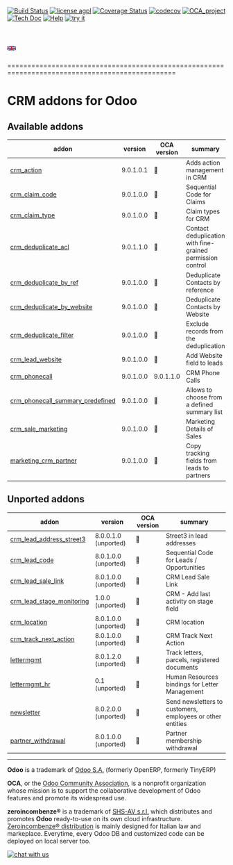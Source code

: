 [![Build Status](https://travis-ci.org/zeroincombenze/crm.svg?branch=9.0)](https://travis-ci.org/zeroincombenze/crm)
[![license agpl](https://img.shields.io/badge/licence-AGPL--3-blue.svg)](http://www.gnu.org/licenses/agpl-3.0.html)
[![Coverage Status](https://coveralls.io/repos/github/zeroincombenze/crm/badge.svg?branch=9.0)](https://coveralls.io/github/zeroincombenze/crm?branch=9.0)
[![codecov](https://codecov.io/gh/zeroincombenze/crm/branch/9.0/graph/badge.svg)](https://codecov.io/gh/zeroincombenze/crm/branch/9.0)
[![OCA_project](http://www.zeroincombenze.it/wp-content/uploads/ci-ct/prd/button-oca-9.svg)](https://github.com/OCA/crm/tree/9.0)
[![Tech Doc](http://www.zeroincombenze.it/wp-content/uploads/ci-ct/prd/button-docs-9.svg)](http://wiki.zeroincombenze.org/en/Odoo/9.0/dev)
[![Help](http://www.zeroincombenze.it/wp-content/uploads/ci-ct/prd/button-help-9.svg)](http://wiki.zeroincombenze.org/en/Odoo/9.0/man/)
[![try it](http://www.zeroincombenze.it/wp-content/uploads/ci-ct/prd/button-try-it-9.svg)](http://erp9.zeroincombenze.it)


[![en](https://github.com/zeroincombenze/grymb/blob/master/flags/en_US.png)](https://www.facebook.com/groups/openerp.italia/)
================================================================================================
================================================================================================

CRM addons for Odoo
===================

[//]: # (addons)


Available addons
----------------
addon | version | OCA version | summary
--- | --- | --- | ---
[crm_action](crm_action/) | 9.0.1.0.1 | :repeat: | Adds action management in CRM
[crm_claim_code](crm_claim_code/) | 9.0.1.0.0 | :repeat: | Sequential Code for Claims
[crm_claim_type](crm_claim_type/) | 9.0.1.0.0 | :repeat: | Claim types for CRM
[crm_deduplicate_acl](crm_deduplicate_acl/) | 9.0.1.1.0 | :repeat: | Contact deduplication with fine-grained permission control
[crm_deduplicate_by_ref](crm_deduplicate_by_ref/) | 9.0.1.0.0 | :repeat: | Deduplicate Contacts by reference
[crm_deduplicate_by_website](crm_deduplicate_by_website/) | 9.0.1.0.0 | :repeat: | Deduplicate Contacts by Website
[crm_deduplicate_filter](crm_deduplicate_filter/) | 9.0.1.0.0 | :repeat: | Exclude records from the deduplication
[crm_lead_website](crm_lead_website/) | 9.0.1.0.0 | :repeat: | Add Website field to leads
[crm_phonecall](crm_phonecall/) | 9.0.1.0.0 | 9.0.1.1.0 | CRM Phone Calls
[crm_phonecall_summary_predefined](crm_phonecall_summary_predefined/) | 9.0.1.0.0 | :repeat: | Allows to choose from a defined summary list
[crm_sale_marketing](crm_sale_marketing/) | 9.0.1.0.0 | :repeat: | Marketing Details of Sales
[marketing_crm_partner](marketing_crm_partner/) | 9.0.1.0.0 | :repeat: | Copy tracking fields from leads to partners


Unported addons
---------------
addon | version | OCA version | summary
--- | --- | --- | ---
[crm_lead_address_street3](crm_lead_address_street3/) | 8.0.0.1.0 (unported) | :repeat: | Street3 in lead addresses
[crm_lead_code](crm_lead_code/) | 8.0.1.0.0 (unported) | :repeat: | Sequential Code for Leads / Opportunities
[crm_lead_sale_link](crm_lead_sale_link/) | 8.0.1.0.0 (unported) | :repeat: | CRM Lead Sale Link
[crm_lead_stage_monitoring](crm_lead_stage_monitoring/) | 1.0.0 (unported) | :repeat: | CRM - Add last activity on stage field
[crm_location](crm_location/) | 8.0.1.0.0 (unported) | :repeat: | CRM location
[crm_track_next_action](crm_track_next_action/) | 8.0.1.0.0 (unported) | :repeat: | CRM Track Next Action
[lettermgmt](lettermgmt/) | 8.0.1.2.0 (unported) | :repeat: | Track letters, parcels, registered documents
[lettermgmt_hr](lettermgmt_hr/) | 0.1 (unported) | :repeat: | Human Resources bindings for Letter Management
[newsletter](newsletter/) | 8.0.2.0.0 (unported) | :repeat: | Send newsletters to customers, employees or other entities
[partner_withdrawal](partner_withdrawal/) | 8.0.1.0.0 (unported) | :repeat: | Partner membership withdrawal

[//]: # (end addons)

[//]: # (copyright)

----

**Odoo** is a trademark of [Odoo S.A.](https://www.odoo.com/) (formerly OpenERP, formerly TinyERP)

**OCA**, or the [Odoo Community Association](http://odoo-community.org/), is a nonprofit organization whose
mission is to support the collaborative development of Odoo features and
promote its widespread use.

**zeroincombenze®** is a trademark of [SHS-AV s.r.l.](http://www.shs-av.com/)
which distributes and promotes **Odoo** ready-to-use on its own cloud infrastructure.
[Zeroincombenze® distribution](http://wiki.zeroincombenze.org/en/Odoo)
is mainly designed for Italian law and markeplace.
Everytime, every Odoo DB and customized code can be deployed on local server too.

[//]: # (end copyright)

[![chat with us](https://www.shs-av.com/wp-content/chat_with_us.gif)](https://tawk.to/85d4f6e06e68dd4e358797643fe5ee67540e408b)
